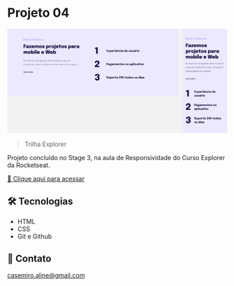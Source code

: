 # Projeto 04

![preview](./github/preview.jpg)

> Trilha Explorer 

Projeto concluído no Stage 3, na aula de Responsividade do Curso Explorer da Rocketseat. 

[🔗 Clique aqui para acessar](https://alinecasemiro.github.io/Projeto-04/) 

## 🛠 Tecnologias 
- HTML
- CSS
- Git e Github

## 💛 Contato 

casemiro.aline@gmail.com